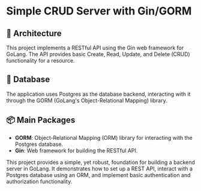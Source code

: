 # Simple CRUD Server with Gin/GORM

## 🧱 Architecture
This project implements a RESTful API using the Gin web framework for GoLang. The API provides basic Create, Read, Update, and Delete (CRUD) functionality for a resource.

## 🪫 Database
The application uses Postgres as the database backend, interacting with it through the GORM (GoLang's Object-Relational Mapping) library.

## 📦 Main Packages
- **GORM**: Object-Relational Mapping (ORM) library for interacting with the Postgres database.
- **Gin**: Web framework for building the RESTful API.

This project provides a simple, yet robust, foundation for building a backend server in GoLang. It demonstrates how to set up a REST API, interact with a Postgres database using an ORM, and implement basic authentication and authorization functionality.